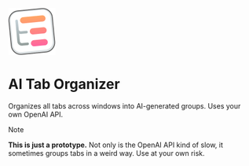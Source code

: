 ![Logo](./public/icons/icon96.png)

# AI Tab Organizer
Organizes all tabs across windows into AI-generated groups. Uses your own OpenAI API.


> [!NOTE]
> **This is just a prototype.** Not only is the OpenAI API kind of slow, it sometimes groups tabs in a weird way. Use at your own risk.
